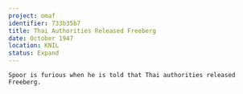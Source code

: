 ```yaml
---
project: omaf
identifier: 733b35b7
title: Thai Authorities Released Freeberg
date: October 1947 
location: KNIL
status: Expand
---
```


```synopsis
Spoor is furious when he is told that Thai authorities released Freeberg.
```

